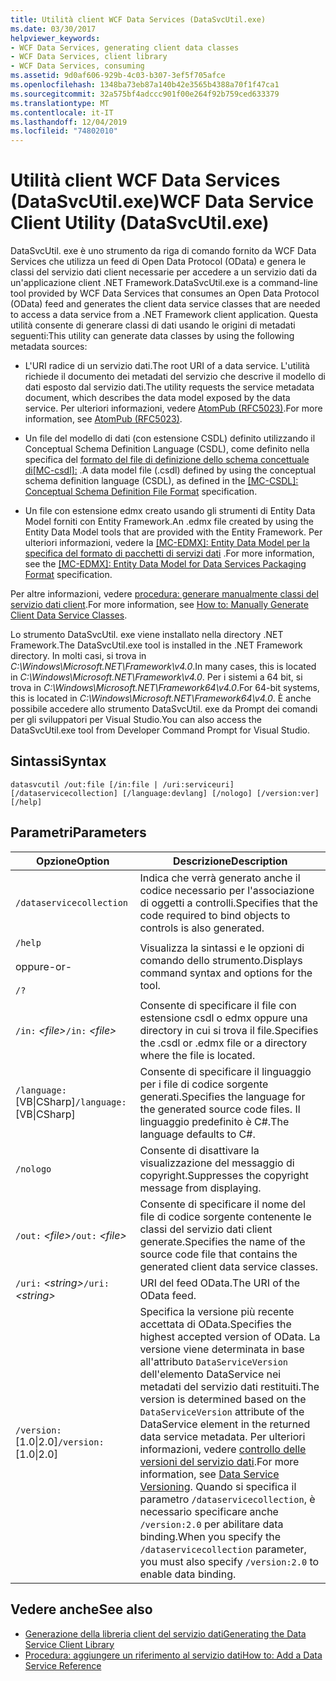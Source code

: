 ```yaml
---
title: Utilità client WCF Data Services (DataSvcUtil.exe)
ms.date: 03/30/2017
helpviewer_keywords:
- WCF Data Services, generating client data classes
- WCF Data Services, client library
- WCF Data Services, consuming
ms.assetid: 9d0af606-929b-4c03-b307-3ef5f705afce
ms.openlocfilehash: 1348ba73eb87a140b42e3565b4388a70f1f47ca1
ms.sourcegitcommit: 32a575bf4adccc901f00e264f92b759ced633379
ms.translationtype: MT
ms.contentlocale: it-IT
ms.lasthandoff: 12/04/2019
ms.locfileid: "74802010"
---
```

# <a name="wcf-data-service-client-utility-datasvcutilexe"></a><span data-ttu-id="5eaa3-102">Utilità client WCF Data Services (DataSvcUtil.exe)</span><span class="sxs-lookup"><span data-stu-id="5eaa3-102">WCF Data Service Client Utility (DataSvcUtil.exe)</span></span>

<span data-ttu-id="5eaa3-103">DataSvcUtil. exe è uno strumento da riga di comando fornito da WCF Data Services che utilizza un feed di Open Data Protocol (OData) e genera le classi del servizio dati client necessarie per accedere a un servizio dati da un'applicazione client .NET Framework.</span><span class="sxs-lookup"><span data-stu-id="5eaa3-103">DataSvcUtil.exe is a command-line tool provided by WCF Data Services that consumes an Open Data Protocol (OData) feed and generates the client data service classes that are needed to access a data service from a .NET Framework client application.</span></span> <span data-ttu-id="5eaa3-104">Questa utilità consente di generare classi di dati usando le origini di metadati seguenti:</span><span class="sxs-lookup"><span data-stu-id="5eaa3-104">This utility can generate data classes by using the following metadata sources:</span></span>

- <span data-ttu-id="5eaa3-105">L'URI radice di un servizio dati.</span><span class="sxs-lookup"><span data-stu-id="5eaa3-105">The root URI of a data service.</span></span> <span data-ttu-id="5eaa3-106">L'utilità richiede il documento dei metadati del servizio che descrive il modello di dati esposto dal servizio dati.</span><span class="sxs-lookup"><span data-stu-id="5eaa3-106">The utility requests the service metadata document, which describes the data model exposed by the data service.</span></span> <span data-ttu-id="5eaa3-107">Per ulteriori informazioni, vedere [AtomPub (RFC5023)](https://tools.ietf.org/html/rfc5023#section-8).</span><span class="sxs-lookup"><span data-stu-id="5eaa3-107">For more information, see [AtomPub (RFC5023)](https://tools.ietf.org/html/rfc5023#section-8).</span></span>

- <span data-ttu-id="5eaa3-108">Un file del modello di dati (con estensione CSDL) definito utilizzando il Conceptual Schema Definition Language (CSDL), come definito nella specifica del [formato del file di definizione dello schema concettuale di\[MC-csdl\]:](https://docs.microsoft.com/openspecs/windows_protocols/mc-csdl/c03ad8c3-e8b7-4306-af96-a9e52bb3df12) .</span><span class="sxs-lookup"><span data-stu-id="5eaa3-108">A data model file (.csdl) defined by using the conceptual schema definition language (CSDL), as defined in the [\[MC-CSDL\]: Conceptual Schema Definition File Format](https://docs.microsoft.com/openspecs/windows_protocols/mc-csdl/c03ad8c3-e8b7-4306-af96-a9e52bb3df12) specification.</span></span>

- <span data-ttu-id="5eaa3-109">Un file con estensione edmx creato usando gli strumenti di Entity Data Model forniti con Entity Framework.</span><span class="sxs-lookup"><span data-stu-id="5eaa3-109">An .edmx file created by using the Entity Data Model tools that are provided with the Entity Framework.</span></span> <span data-ttu-id="5eaa3-110">Per ulteriori informazioni, vedere la [\[MC-EDMX\]: Entity Data Model per la specifica del formato di pacchetti di servizi dati](https://docs.microsoft.com/openspecs/windows_protocols/mc-edmx/5dff5e25-56a1-408b-9d44-bff6634c7d16) .</span><span class="sxs-lookup"><span data-stu-id="5eaa3-110">For more information, see the [\[MC-EDMX\]: Entity Data Model for Data Services Packaging Format](https://docs.microsoft.com/openspecs/windows_protocols/mc-edmx/5dff5e25-56a1-408b-9d44-bff6634c7d16) specification.</span></span>

<span data-ttu-id="5eaa3-111">Per altre informazioni, vedere [procedura: generare manualmente classi del servizio dati client](how-to-manually-generate-client-data-service-classes-wcf-data-services.md).</span><span class="sxs-lookup"><span data-stu-id="5eaa3-111">For more information, see [How to: Manually Generate Client Data Service Classes](how-to-manually-generate-client-data-service-classes-wcf-data-services.md).</span></span>

<span data-ttu-id="5eaa3-112">Lo strumento DataSvcUtil. exe viene installato nella directory .NET Framework.</span><span class="sxs-lookup"><span data-stu-id="5eaa3-112">The DataSvcUtil.exe tool is installed in the .NET Framework directory.</span></span> <span data-ttu-id="5eaa3-113">In molti casi, si trova in *C:\Windows\Microsoft.NET\Framework\v4.0*.</span><span class="sxs-lookup"><span data-stu-id="5eaa3-113">In many cases, this is located in *C:\Windows\Microsoft.NET\Framework\v4.0*.</span></span> <span data-ttu-id="5eaa3-114">Per i sistemi a 64 bit, si trova in *C:\Windows\Microsoft.NET\Framework64\v4.0*.</span><span class="sxs-lookup"><span data-stu-id="5eaa3-114">For 64-bit systems, this is located in *C:\Windows\Microsoft.NET\Framework64\v4.0*.</span></span> <span data-ttu-id="5eaa3-115">È anche possibile accedere allo strumento DataSvcUtil. exe da Prompt dei comandi per gli sviluppatori per Visual Studio.</span><span class="sxs-lookup"><span data-stu-id="5eaa3-115">You can also access the DataSvcUtil.exe tool from Developer Command Prompt for Visual Studio.</span></span>

## <a name="syntax"></a><span data-ttu-id="5eaa3-116">Sintassi</span><span class="sxs-lookup"><span data-stu-id="5eaa3-116">Syntax</span></span>

```console
datasvcutil /out:file [/in:file | /uri:serviceuri] [/dataservicecollection] [/language:devlang] [/nologo] [/version:ver] [/help]
```

## <a name="parameters"></a><span data-ttu-id="5eaa3-117">Parametri</span><span class="sxs-lookup"><span data-stu-id="5eaa3-117">Parameters</span></span>

|<span data-ttu-id="5eaa3-118">Opzione</span><span class="sxs-lookup"><span data-stu-id="5eaa3-118">Option</span></span>|<span data-ttu-id="5eaa3-119">Descrizione</span><span class="sxs-lookup"><span data-stu-id="5eaa3-119">Description</span></span>|
|------------|-----------------|
|`/dataservicecollection`|<span data-ttu-id="5eaa3-120">Indica che verrà generato anche il codice necessario per l'associazione di oggetti a controlli.</span><span class="sxs-lookup"><span data-stu-id="5eaa3-120">Specifies that the code required to bind objects to controls is also generated.</span></span>|
|`/help`<br /><br /> <span data-ttu-id="5eaa3-121">oppure</span><span class="sxs-lookup"><span data-stu-id="5eaa3-121">-or-</span></span><br /><br /> `/?`|<span data-ttu-id="5eaa3-122">Visualizza la sintassi e le opzioni di comando dello strumento.</span><span class="sxs-lookup"><span data-stu-id="5eaa3-122">Displays command syntax and options for the tool.</span></span>|
|<span data-ttu-id="5eaa3-123">`/in:` *\<file>*</span><span class="sxs-lookup"><span data-stu-id="5eaa3-123">`/in:` *\<file>*</span></span>|<span data-ttu-id="5eaa3-124">Consente di specificare il file con estensione csdl o edmx oppure una directory in cui si trova il file.</span><span class="sxs-lookup"><span data-stu-id="5eaa3-124">Specifies the .csdl or .edmx file or a directory where the file is located.</span></span>|
|<span data-ttu-id="5eaa3-125">`/language:`[VB&#124;CSharp]</span><span class="sxs-lookup"><span data-stu-id="5eaa3-125">`/language:`[VB&#124;CSharp]</span></span>|<span data-ttu-id="5eaa3-126">Consente di specificare il linguaggio per i file di codice sorgente generati.</span><span class="sxs-lookup"><span data-stu-id="5eaa3-126">Specifies the language for the generated source code files.</span></span> <span data-ttu-id="5eaa3-127">Il linguaggio predefinito è C#.</span><span class="sxs-lookup"><span data-stu-id="5eaa3-127">The language defaults to C#.</span></span>|
|`/nologo`|<span data-ttu-id="5eaa3-128">Consente di disattivare la visualizzazione del messaggio di copyright.</span><span class="sxs-lookup"><span data-stu-id="5eaa3-128">Suppresses the copyright message from displaying.</span></span>|
|<span data-ttu-id="5eaa3-129">`/out:` *\<file>*</span><span class="sxs-lookup"><span data-stu-id="5eaa3-129">`/out:` *\<file>*</span></span>|<span data-ttu-id="5eaa3-130">Consente di specificare il nome del file di codice sorgente contenente le classi del servizio dati client generate.</span><span class="sxs-lookup"><span data-stu-id="5eaa3-130">Specifies the name of the source code file that contains the generated client data service classes.</span></span>|
|<span data-ttu-id="5eaa3-131">`/uri:` *\<string>*</span><span class="sxs-lookup"><span data-stu-id="5eaa3-131">`/uri:` *\<string>*</span></span>|<span data-ttu-id="5eaa3-132">URI del feed OData.</span><span class="sxs-lookup"><span data-stu-id="5eaa3-132">The URI of the OData feed.</span></span>|
|<span data-ttu-id="5eaa3-133">`/version:`[1.0&#124;2.0]</span><span class="sxs-lookup"><span data-stu-id="5eaa3-133">`/version:`[1.0&#124;2.0]</span></span>|<span data-ttu-id="5eaa3-134">Specifica la versione più recente accettata di OData.</span><span class="sxs-lookup"><span data-stu-id="5eaa3-134">Specifies the highest accepted version of OData.</span></span> <span data-ttu-id="5eaa3-135">La versione viene determinata in base all'attributo `DataServiceVersion` dell'elemento DataService nei metadati del servizio dati restituiti.</span><span class="sxs-lookup"><span data-stu-id="5eaa3-135">The version is determined based on the `DataServiceVersion` attribute of the DataService element in the returned data service metadata.</span></span> <span data-ttu-id="5eaa3-136">Per ulteriori informazioni, vedere [controllo delle versioni del servizio dati](data-service-versioning-wcf-data-services.md).</span><span class="sxs-lookup"><span data-stu-id="5eaa3-136">For more information, see [Data Service Versioning](data-service-versioning-wcf-data-services.md).</span></span> <span data-ttu-id="5eaa3-137">Quando si specifica il parametro `/dataservicecollection`, è necessario specificare anche `/version:2.0` per abilitare data binding.</span><span class="sxs-lookup"><span data-stu-id="5eaa3-137">When you specify the `/dataservicecollection` parameter, you must also specify `/version:2.0` to enable data binding.</span></span>|

## <a name="see-also"></a><span data-ttu-id="5eaa3-138">Vedere anche</span><span class="sxs-lookup"><span data-stu-id="5eaa3-138">See also</span></span>

- [<span data-ttu-id="5eaa3-139">Generazione della libreria client del servizio dati</span><span class="sxs-lookup"><span data-stu-id="5eaa3-139">Generating the Data Service Client Library</span></span>](generating-the-data-service-client-library-wcf-data-services.md)
- [<span data-ttu-id="5eaa3-140">Procedura: aggiungere un riferimento al servizio dati</span><span class="sxs-lookup"><span data-stu-id="5eaa3-140">How to: Add a Data Service Reference</span></span>](how-to-add-a-data-service-reference-wcf-data-services.md)
